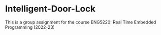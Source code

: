 # Intelligent-Door-Lock
This is a group assignment for the course ENG5220: Real Time Embedded Programming (2022-23)

